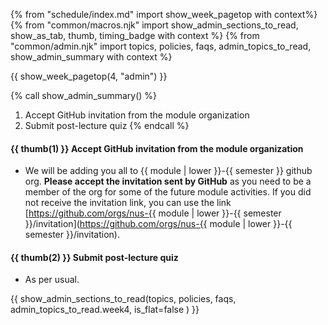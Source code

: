 {% from "schedule/index.md" import show_week_pagetop with context%}
{% from "common/macros.njk" import show_admin_sections_to_read, show_as_tab, thumb, timing_badge with context %}
{% from "common/admin.njk" import topics, policies, faqs, admin_topics_to_read, show_admin_summary with context %}

{{ show_week_pagetop(4, "admin") }}

{% call show_admin_summary() %}
1. Accept GitHub invitation from the module organization
1. Submit post-lecture quiz
{% endcall %}

<div id="additional">

#### {{ thumb(1) }} Accept GitHub invitation from the module organization

* We will be adding you all to {{ module | lower }}-{{ semester }} github org. **Please accept the invitation sent by GitHub** as you need to be a member of the org for some of the future module activities. If you did not receive the invitation link, you can use the link [https://github.com/orgs/nus-{{ module | lower }}-{{ semester }}/invitation](https://github.com/orgs/nus-{{ module | lower }}-{{ semester }}/invitation).

#### {{ thumb(2) }} Submit post-lecture quiz

* As per usual.

</div>

{{ show_admin_sections_to_read(topics, policies, faqs, admin_topics_to_read.week4, is_flat=false ) }}